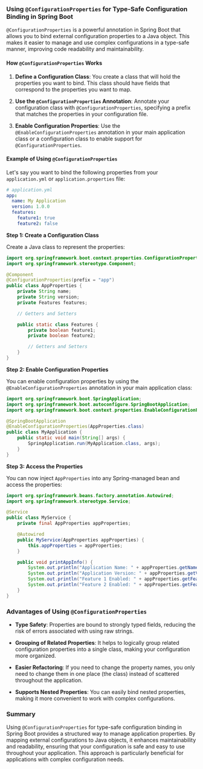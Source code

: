 ### Using `@ConfigurationProperties` for Type-Safe Configuration Binding in Spring Boot

`@ConfigurationProperties` is a powerful annotation in Spring Boot that allows you to bind external configuration properties to a Java object. This makes it easier to manage and use complex configurations in a type-safe manner, improving code readability and maintainability.

#### How `@ConfigurationProperties` Works

1. **Define a Configuration Class**: You create a class that will hold the properties you want to bind. This class should have fields that correspond to the properties you want to map.

2. **Use the `@ConfigurationProperties` Annotation**: Annotate your configuration class with `@ConfigurationProperties`, specifying a prefix that matches the properties in your configuration file.

3. **Enable Configuration Properties**: Use the `@EnableConfigurationProperties` annotation in your main application class or a configuration class to enable support for `@ConfigurationProperties`.

#### Example of Using `@ConfigurationProperties`

Let's say you want to bind the following properties from your `application.yml` or `application.properties` file:

```yaml
# application.yml
app:
  name: My Application
  version: 1.0.0
  features:
    feature1: true
    feature2: false
```

**Step 1: Create a Configuration Class**

Create a Java class to represent the properties:

```java
import org.springframework.boot.context.properties.ConfigurationProperties;
import org.springframework.stereotype.Component;

@Component
@ConfigurationProperties(prefix = "app")
public class AppProperties {
    private String name;
    private String version;
    private Features features;

    // Getters and Setters

    public static class Features {
        private boolean feature1;
        private boolean feature2;

        // Getters and Setters
    }
}
```

**Step 2: Enable Configuration Properties**

You can enable configuration properties by using the `@EnableConfigurationProperties` annotation in your main application class:

```java
import org.springframework.boot.SpringApplication;
import org.springframework.boot.autoconfigure.SpringBootApplication;
import org.springframework.boot.context.properties.EnableConfigurationProperties;

@SpringBootApplication
@EnableConfigurationProperties(AppProperties.class)
public class MyApplication {
    public static void main(String[] args) {
        SpringApplication.run(MyApplication.class, args);
    }
}
```

**Step 3: Access the Properties**

You can now inject `AppProperties` into any Spring-managed bean and access the properties:

```java
import org.springframework.beans.factory.annotation.Autowired;
import org.springframework.stereotype.Service;

@Service
public class MyService {
    private final AppProperties appProperties;

    @Autowired
    public MyService(AppProperties appProperties) {
        this.appProperties = appProperties;
    }

    public void printAppInfo() {
        System.out.println("Application Name: " + appProperties.getName());
        System.out.println("Application Version: " + appProperties.getVersion());
        System.out.println("Feature 1 Enabled: " + appProperties.getFeatures().isFeature1());
        System.out.println("Feature 2 Enabled: " + appProperties.getFeatures().isFeature2());
    }
}
```

### Advantages of Using `@ConfigurationProperties`

- **Type Safety**: Properties are bound to strongly typed fields, reducing the risk of errors associated with using raw strings.

- **Grouping of Related Properties**: It helps to logically group related configuration properties into a single class, making your configuration more organized.

- **Easier Refactoring**: If you need to change the property names, you only need to change them in one place (the class) instead of scattered throughout the application.

- **Supports Nested Properties**: You can easily bind nested properties, making it more convenient to work with complex configurations.

### Summary

Using `@ConfigurationProperties` for type-safe configuration binding in Spring Boot provides a structured way to manage application properties. By mapping external configurations to Java objects, it enhances maintainability and readability, ensuring that your configuration is safe and easy to use throughout your application. This approach is particularly beneficial for applications with complex configuration needs.